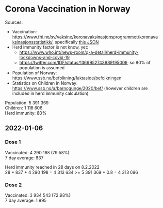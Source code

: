 # Corona Vaccination in Norway

Sources:

- Vaccination: <https://www.fhi.no/sv/vaksine/koronavaksinasjonsprogrammet/koronavaksinasjonsstatistikk/>, specifically [this JSON](https://www.fhi.no/api/chartdata/api/99119)
- Herd immunity factor is not know, yet:
  - <https://www.who.int/news-room/q-a-detail/herd-immunity-lockdowns-and-covid-19>
  - <https://twitter.com/IDF/status/1369952743889195009>, so 80% of population is assumed
- Population of Norway: <https://www.ssb.no/befolkning/faktaside/befolkningen>
- Statistics on Children in Norway: https://www.ssb.no/a/barnogunge/2020/bef/ (however children are included in herd immunity calculation)

Population: 5 391 369  
Children: 1 118 608  
Herd immunity: 80%  

## 2022-01-06

### Dose 1

Vaccinated: 4 290 198 (79.58%)  
7 day average: 837

Herd immunity reached in 28 days on 8.2.2022  
28 * 837 + 4 290 198 = 4 313 634 >= 5 391 369 * 0.8 = 4 313 096

### Dose 2

Vaccinated: 3 934 543 (72.98%)  
7 day average: 1 995

